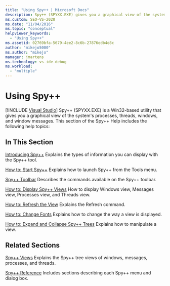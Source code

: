 ```yaml
---
title: "Using Spy++ | Microsoft Docs"
description: Spy++ (SPYXX.EXE) gives you a graphical view of the system's processes, threads, windows, and window messages. Look here for links to relevant articles.
ms.custom: SEO-VS-2020
ms.date: "11/04/2016"
ms.topic: "conceptual"
helpviewer_keywords:
  - "Using Spy++"
ms.assetid: 02769bfa-5679-4ee2-8c6b-27876edb4e8c
author: "mikejo5000"
ms.author: "mikejo"
manager: jmartens
ms.technology: vs-ide-debug
ms.workload:
  - "multiple"
---
```

# Using Spy++

 [!INCLUDE [Visual Studio](~/includes/applies-to-version/vs-not-mac.md)]
Spy++ (SPYXX.EXE) is a Win32-based utility that gives you a graphical view of the system's processes, threads, windows, and window messages. This section of the Spy++ Help includes the following help topics:

## In This Section
 [Introducing Spy++](../debugger/introducing-spy-increment.md)
 Explains the types of information you can display with the Spy++ tool.

 [How to: Start Spy++](../debugger/how-to-start-spy-increment.md)
 Explains how to launch Spy++ from the Tools menu.

 [Spy++ Toolbar](../debugger/spy-increment-toolbar.md)
 Describes the commands available on the Spy++ toolbar.

 [How to: Display Spy++ Views](../debugger/how-to-display-spy-increment-views.md)
 How to display Windows view, Messages view, Processes view, and Threads view.

 [How to: Refresh the View](../debugger/how-to-refresh-the-view.md)
 Explains the Refresh command.

 [How to: Change Fonts](../debugger/how-to-change-fonts.md)
 Explains how to change the way a view is displayed.

 [How to: Expand and Collapse Spy++ Trees](../debugger/how-to-expand-and-collapse-spy-increment-trees.md)
 Explains how to manipulate a view.

## Related Sections
 [Spy++ Views](../debugger/spy-increment-views.md)
 Explains the Spy++ tree views of windows, messages, processes, and threads.

 [Spy++ Reference](../debugger/spy-increment-reference.md)
 Includes sections describing each Spy++ menu and dialog box.